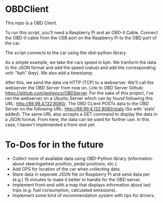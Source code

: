 # OBDClient

This repo is a OBD Client.

To run this script, you'll need a Raspberry Pi and an OBD-II Cable. Connect the OBD-II cable from the USB port on the Raspberry Pi to the OBD port of the car.

The script connects to the car using the obd-python library. 

As a simple example, we take the cars speed in kph. 
We tranform the data to the JSON format and add the speed (value) and add the corresponding unit: "kph" (key). We also add a timestamp.

After this, we send the data via HTTP (TCP) to a webserver. We'll call the webserver the OBD Server from now on.
Link to OBD Server Github: https://github.com/jashenco/OBDServer.
For the sake of this project, I've ran the webserver on a Ubuntu Server which can by found following this URL: http://89.99.4.132:8080/.
The OBD CLient POSTs data to the OBD Server on the following URL: http://89.99.4.132:8080/stats (So with 'stats' added).
The same URL also accepts a GET command to display the data in a JSON format. From here, the data can be used for further use. In this case, I haven't implemented a front-end yet.

# To-Dos for in the future

- Collect more of available data using OBD-Python library (information about steeringwheel position, pedal positions, etc.).
- Add GPS for location of the car when collecting data.
- Store data in seperate JSON file on Raspberry Pi and send data per (e.g.) 15 minutes to make it better to handle for the OBD server.
- Implement front-end with a map that displays information about last trips (e.g. fuel consumption, calculated emissions).
- Implement some kind of recommendation system with tips for drivers.
